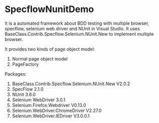 # SpecflowNunitDemo
It is a automated framework about BDD testing with multiple browser, specflow, selenium web driver and NUnit in Visual Studio.
It uses BaseClass.Contrib.Specflow.Selenium.NUnit.New to implement multiple browser.

It provides two kinds of page object model:
1) Normal page object model
2) PageFactory

Packages:
1) BaseClass.Contrib.Specflow.Selenium.NUnit.New  V2.0.2
2) SpecFlow 2.1.0
3) NUnit 3.6.0
4) Selenium WebDriver 3.0.1
5) Selenium.Firefox.Webdriver V0.13.0
6) Selenium.WebDriver.ChromeDriver V2.27.0
7) Selenium.WebDriver.IEDriver V3.0.0.1
